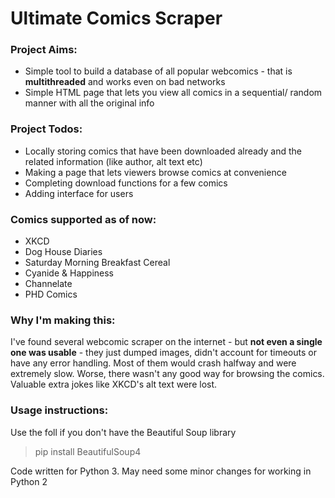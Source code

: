 # Ultimate Comics Scraper

### Project Aims:

* Simple tool to build a database of all popular webcomics - that is **multithreaded** and works even on bad networks
* Simple HTML page that lets you view all comics in a sequential/ random manner with all the original info

### Project Todos:
* Locally storing comics that have been downloaded already and the related information (like author, alt text etc)
* Making a page that lets viewers browse comics at convenience
* Completing download functions for a few comics
* Adding interface for users

### Comics supported as of now:
* XKCD
* Dog House Diaries
* Saturday Morning Breakfast Cereal
* Cyanide & Happiness
* Channelate
* PHD Comics

### Why I'm making this:

I've found several webcomic scraper on the internet - but  **not even a single one was usable** - they just dumped images, didn't account for timeouts or have any error handling. Most of them would crash halfway and were extremely slow. Worse, there wasn't any good way for browsing the comics. Valuable extra jokes like XKCD's alt text were lost.

### Usage instructions:

Use the foll if you don't have the Beautiful Soup library
> pip install BeautifulSoup4


Code written for Python 3. May need some minor changes for working in Python 2

